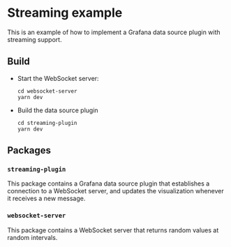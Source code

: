 # Streaming example

This is an example of how to implement a Grafana data source plugin with streaming support.

## Build

- Start the WebSocket server:

  ```
  cd websocket-server
  yarn dev
  ```

- Build the data source plugin

  ```
  cd streaming-plugin
  yarn dev
  ```

## Packages

### `streaming-plugin`

This package contains a Grafana data source plugin that establishes a connection to a WebSocket server, and updates the visualization whenever it receives a new message.

### `websocket-server`

This package contains a WebSocket server that returns random values at random intervals.
